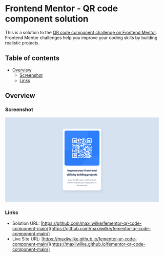 # Frontend Mentor - QR code component solution

This is a solution to the [QR code component challenge on Frontend Mentor](https://www.frontendmentor.io/challenges/qr-code-component-iux_sIO_H). Frontend Mentor challenges help you improve your coding skills by building realistic projects. 

## Table of contents

- [Overview](#overview)
  - [Screenshot](#screenshot)
  - [Links](#links)


## Overview

### Screenshot

![](screenshot.png)


### Links

- Solution URL: [https://github.com/maxiiwilke/fementor-qr-code-component-main/](https://github.com/maxiiwilke/fementor-qr-code-component-main/)
- Live Site URL: [https://maxiiwilke.github.io/fementor-qr-code-component-main/](https://maxiiwilke.github.io/fementor-qr-code-component-main/)
